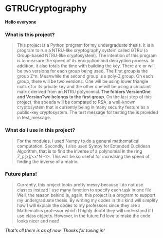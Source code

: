 # GTRUCryptography

**Hello everyone**

### What is this project?
> This project is a Python program for my undergraduate thesis. It is a program to run a NTRU-like cryptography system called GTRU (a Group-based NTRU-like cryptosystem). The intention of this program is to measure the speed of its encryption and decryption process. In addition, it also totals the time with building the key. There are or will be two versions for each group being used. The first group is the group Z^n. Meanwhile the second group is a poly-Z group. On each group, there will be two versions. One will be using lower triangle matrix for its private key and the other one will be using a circulant matrix derived from an NTRU polynomial. **The folders VersionOne and VersionTwo belongs to the first group**. On the last step of this project, the speeds will be compared to RSA, a well-known cryptosystem that is currently being in many security feature as a public-key cryptosystem. The test message for testing the is provided in test_message.

### What do I use in this project?

> For the modules, I used Numpy to do a general mathematical computation. Secondly, I also used Sympy for Extended Euclidean Algorithm, that is to find the inverse of a polynomial in the ring Z_p[x]/<x^N -1>. This will be so useful for increasing the speed of finding the inverse of a matrix.

### Future plans!

> Currently, this project looks pretty messy because I do not use classes instead I use many function to specify each task in one file. Well, the reason behind is, again, this project is a program to support my undergraduate thesis. By writing my codes in this kind will simplify how I will explain the codes to my professors since they are a Mathematics professor which I highly doubt they will understand if I use class objects. However, in the future I'd love to make the code looks nicer and neat!

*That's all there is as of now. Thanks for tuning in!*
